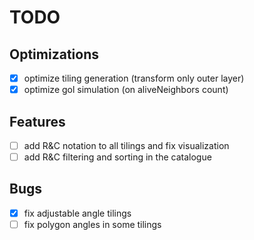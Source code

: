 # TODO

## Optimizations

- [x] optimize tiling generation (transform only outer layer)
- [x] optimize gol simulation (on aliveNeighbors count)

## Features

- [ ] add R&C notation to all tilings and fix visualization
- [ ] add R&C filtering and sorting in the catalogue

## Bugs

- [x] fix adjustable angle tilings
- [ ] fix polygon angles in some tilings